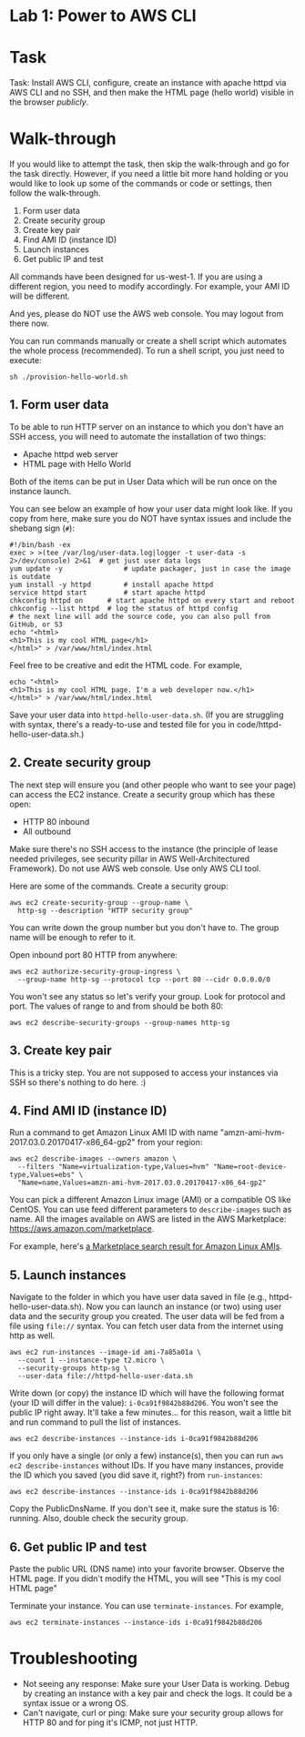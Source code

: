 # Lab 1: Power to AWS CLI

# Task

Task: Install AWS CLI, configure, create an instance with apache httpd via AWS CLI and no SSH, and then make the HTML page (hello world) visible in the browser *publicly*.


# Walk-through

If you would like to attempt the task, then skip the walk-through and go for the task directly. However, if you need a little bit more hand holding or you would like to look up some of the commands or code or settings, then follow the walk-through.

1. Form user data
3. Create security group
3. Create key pair
4. Find AMI ID (instance ID)
5. Launch instances
6. Get public IP and test

All commands have been designed for us-west-1. If you are using a different region, you need to modify accordingly. For example, your AMI ID will be different.

And yes, please do NOT use the AWS web console. You may logout from there now.

You can run commands manually or create a shell script which automates the whole process (recommended). To run a shell script, you just need to execute:

```
sh ./provision-hello-world.sh
```

## 1. Form user data

To be able to run HTTP server on an instance to which you don't have an SSH access, you will need to automate the installation of two things: 

* Apache httpd web server
* HTML page with Hello World

Both of the items can be put in User Data which will be run once on the instance launch. 

You can see below an example of how your user data might look like. If you copy from here, make sure you do NOT have syntax issues and include the shebang sign (`#`):

```
#!/bin/bash -ex
exec > >(tee /var/log/user-data.log|logger -t user-data -s 2>/dev/console) 2>&1  # get just user data logs
yum update -y				# update packager, just in case the image is outdate
yum install -y httpd 		# install apache httpd
service httpd start 		# start apache httpd
chkconfig httpd on  	# start apache httpd on every start and reboot
chkconfig --list httpd	# log the status of httpd config
# the next line will add the source code, you can also pull from GitHub, or S3
echo "<html>
<h1>This is my cool HTML page</h1>
</html>" > /var/www/html/index.html
```

Feel free to be creative and edit the HTML code. For example,

```
echo "<html>
<h1>This is my cool HTML page. I'm a web developer now.</h1>
</html>" > /var/www/html/index.html
```

Save your user data into `httpd-hello-user-data.sh`. (If you are struggling with syntax, there's a ready-to-use and tested file for you in code/httpd-hello-user-data.sh.)

## 2. Create security group

The next step will ensure you (and other people who want to see your page) can access the EC2 instance. Create a security group which has these open:

* HTTP 80 inbound
* All outbound

Make sure there's no SSH access to the instance (the principle of lease needed privileges, see security pillar in AWS Well-Architectured Framework). Do not use AWS web console. Use only AWS CLI tool.

Here are some of the commands. Create a security group:

```
aws ec2 create-security-group --group-name \
  http-sg --description "HTTP security group"
```

You can write down the group number but you don't have to. The group name will be enough to refer to it.

Open inbound port 80 HTTP from anywhere:

```
aws ec2 authorize-security-group-ingress \
  --group-name http-sg --protocol tcp --port 80 --cidr 0.0.0.0/0
```

You won't see any status so let's verify your group. Look for protocol and port. The values of range to and from should be both 80:

```
aws ec2 describe-security-groups --group-names http-sg
```

## 3. Create key pair

This is a tricky step. You are not supposed to access your instances via SSH so there's nothing to do here. :)

## 4. Find AMI ID (instance ID)

Run a command to get Amazon Linux AMI ID with name "amzn-ami-hvm-2017.03.0.20170417-x86_64-gp2" from your region:

```
aws ec2 describe-images --owners amazon \
  --filters "Name=virtualization-type,Values=hvm" "Name=root-device-type,Values=ebs" \
  "Name=name,Values=amzn-ami-hvm-2017.03.0.20170417-x86_64-gp2"
```

You can pick a different Amazon Linux image (AMI) or a compatible OS like CentOS. You can use feed different parameters to `describe-images` such as name. All the images available on AWS are listed in the AWS Marketplace: <https://aws.amazon.com/marketplace>.

For example, here's [a Marketplace search result for Amazon Linux AMIs](https://aws.amazon.com/marketplace/search/results?x=0&y=0&searchTerms=amazon+linux&page=1&ref_=nav_search_box).

## 5. Launch instances

Navigate to the folder in which you have user data saved in file (e.g., httpd-hello-user-data.sh). Now you can launch an instance (or two) using user data and the security group you created. The user data will be fed from a file using `file://` syntax. You can fetch user data from the internet using http as well.

```
aws ec2 run-instances --image-id ami-7a85a01a \
  --count 1 --instance-type t2.micro \
  --security-groups http-sg \
  --user-data file://httpd-hello-user-data.sh
```

Write down (or copy) the instance ID which will have the following format (your ID will differ in the value): `i-0ca91f9842b88d206`. You won't see the public IP right away. It'll take a few minutes... for this reason, wait a little bit and run command to pull the list of instances.

```
aws ec2 describe-instances --instance-ids i-0ca91f9842b88d206
```

If you only have a single (or only a few) instance(s), then you can run `aws ec2 describe-instances` without IDs. 
If you have many instances, provide the ID which you saved (you did save it, right?) from `run-instances`:

```
aws ec2 describe-instances --instance-ids i-0ca91f9842b88d206
```

Copy the PublicDnsName. If you don't see it, make sure the status is 16: running. Also, double check the security group.

## 6. Get public IP and test

Paste the public URL (DNS name) into your favorite browser. Observe the HTML page. If you didn't modify the HTML, you will see "This is my cool HTML page"

Terminate your instance. You can use `terminate-instances`. For example, 

```
aws ec2 terminate-instances --instance-ids i-0ca91f9842b88d206
```

# Troubleshooting

* Not seeing any response: Make sure your User Data is working. Debug by creating an instance with a key pair and check the logs. It could be a syntax issue or a wrong OS.
* Can't navigate, curl or ping: Make sure your security group allows for HTTP 80 and for ping it's ICMP, not just HTTP.
